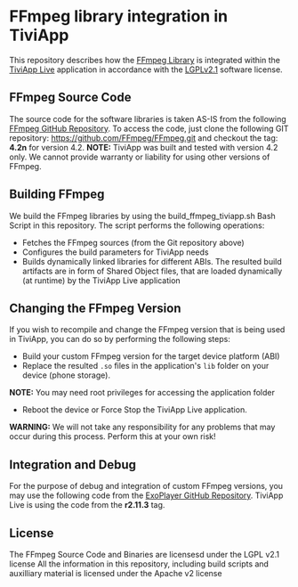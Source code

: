 # FFmpeg library integration in TiviApp
This repository describes how the [FFmpeg Library](https://www.ffmpeg.org/) is integrated within the [TiviApp Live](https://play.google.com/store/apps/details?id=com.treynix.tiviapplive&hl=en) application in accordance with the [LGPLv2.1](https://www.gnu.org/licenses/old-licenses/lgpl-2.1.en.html) software license.

## FFmpeg Source Code
The source code for the software libraries is taken AS-IS from the following [FFmpeg GitHub Repository](https://github.com/FFmpeg/FFmpeg/tree/n4.2). To access the code, just clone the following GIT repository: https://github.com/FFmpeg/FFmpeg.git and checkout the tag: **4.2n** for version 4.2.
**NOTE:** TiviApp was built and tested with version 4.2 only. We cannot provide warranty or liability for using other versions of FFmpeg.

## Building FFmpeg
We build the FFmpeg libraries by using the build_ffmpeg_tiviapp.sh Bash Script in this repository. The script performs the following operations:
* Fetches the FFmpeg sources (from the Git repository above)
* Configures the build parameters for TiviApp needs
* Builds dynamically linked libraries for different ABIs.
The resulted build artifacts are in form of Shared Object files, that are loaded dynamically (at runtime) by the TiviApp Live application

## Changing the FFmpeg Version
If you wish to recompile and change the FFmpeg version that is being used in TiviApp, you can do so by performing the following steps:
* Build your custom FFmpeg version for the target device platform (ABI)
* Replace the resulted ```.so``` files in the application's ```lib``` folder on your device (phone storage).

**NOTE:** You may need root privileges for accessing the application folder
* Reboot the device or Force Stop the TiviApp Live application.

**WARNING:** We will not take any responsibility for any problems that may occur during this process. Perform this at your own risk!

## Integration and Debug
For the purpose of debug and integration of custom FFmpeg versions, you may use the following code from the [ExoPlayer GitHub Repository](https://github.com/google/ExoPlayer/tree/r2.11.3/extensions/ffmpeg). TiviApp Live is using the code from the **r2.11.3** tag.

## License
The FFmpeg Source Code and Binaries are licensesd under the LGPL v2.1 license
All the information in this repository, including build scripts and auxilliary material is licensed under the Apache v2 license 

